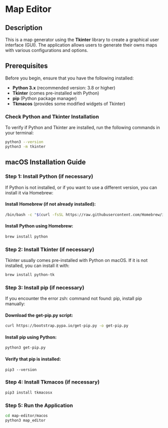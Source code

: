 # Map Editor

## Description

This is a map generator using the **Tkinter** library to create a graphical user interface (GUI). The application allows users to generate their owns maps with various configurations and options.

## Prerequisites

Before you begin, ensure that you have the following installed:

- **Python 3.x** (recommended version: 3.8 or higher)
- **Tkinter** (comes pre-installed with Python)
- **pip** (Python package manager)
- **Tkmacos** (provides some modified widgets of Tkinter)

### Check Python and Tkinter Installation

To verify if Python and Tkinter are installed, run the following commands in your terminal:

```bash
python3 --version
python3 -m tkinter
```
## macOS Installation Guide

### Step 1: Install Python (if necessary)

If Python is not installed, or if you want to use a different version, you can install it via Homebrew:

#### Install Homebrew (if not already installed):

```bash
/bin/bash -c "$(curl -fsSL https://raw.githubusercontent.com/Homebrew/install/HEAD/install.sh)"
```

#### Install Python using Homebrew:

```bash
brew install python
```

### Step 2: Install Tkinter (if necessary)

Tkinter usually comes pre-installed with Python on macOS. If it is not installed, you can install it with:

```bash
brew install python-tk
```

### Step 3: Install pip (if necessary)

If you encounter the error zsh: command not found: pip, install pip manually:

#### Download the get-pip.py script:

```bash
curl https://bootstrap.pypa.io/get-pip.py -o get-pip.py
```

#### Install pip using Python:

```bash
python3 get-pip.py
```

#### Verify that pip is installed:

```
pip3 --version
```

### Step 4: Install Tkmacos (if necessary)

```bash
pip3 install tkmacosx
```

### Step 5: Run the Application

```bash
cd map-editor/macos
python3 map_editor
```


